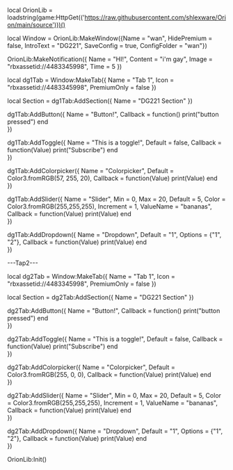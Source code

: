 local OrionLib = loadstring(game:HttpGet(('https://raw.githubusercontent.com/shlexware/Orion/main/source')))()

local Window = OrionLib:MakeWindow({Name = "wan", HidePremium = false,
    IntroText = "DG221", SaveConfig = true, ConfigFolder = "wan"})

OrionLib:MakeNotification({
 Name = "HI!",
 Content = "i'm gay",
 Image = "rbxassetid://4483345998",
 Time = 5
})

local dg1Tab = Window:MakeTab({
 Name = "Tab 1",
 Icon = "rbxassetid://4483345998",
 PremiumOnly = false
})

local Section = dg1Tab:AddSection({
 Name = "DG221 Section"
})

dg1Tab:AddButton({
 Name = "Button!",
 Callback = function()
        print("button pressed")
   end    
})

dg1Tab:AddToggle({
 Name = "This is a toggle!",
 Default = false,
 Callback = function(Value)
  print("Subscribe")
 end    
})

dg1Tab:AddColorpicker({
 Name = "Colorpicker",
 Default = Color3.fromRGB(57, 255, 20),
 Callback = function(Value)
  print(Value)
 end   
})

dg1Tab:AddSlider({
 Name = "Slider",
 Min = 0,
 Max = 20,
 Default = 5,
 Color = Color3.fromRGB(255,255,255),
 Increment = 1,
 ValueName = "bananas",
 Callback = function(Value)
  print(Value)
 end    
})

dg1Tab:AddDropdown({
 Name = "Dropdown",
 Default = "1",
 Options = {"1", "2"},
 Callback = function(Value)
  print(Value)
 end    
})

---Tap2---

local dg2Tab = Window:MakeTab({
 Name = "Tab 1",
 Icon = "rbxassetid://4483345998",
 PremiumOnly = false
})

local Section = dg2Tab:AddSection({
 Name = "DG221 Section"
})

dg2Tab:AddButton({
 Name = "Button!",
 Callback = function()
        print("button pressed")
   end    
})

dg2Tab:AddToggle({
 Name = "This is a toggle!",
 Default = false,
 Callback = function(Value)
  print("Subscribe")
 end    
})

dg2Tab:AddColorpicker({
 Name = "Colorpicker",
 Default = Color3.fromRGB(255, 0, 0),
 Callback = function(Value)
  print(Value)
 end   
})

dg2Tab:AddSlider({
 Name = "Slider",
 Min = 0,
 Max = 20,
 Default = 5,
 Color = Color3.fromRGB(255,255,255),
 Increment = 1,
 ValueName = "bananas",
 Callback = function(Value)
  print(Value)
 end    
})

dg2Tab:AddDropdown({
 Name = "Dropdown",
 Default = "1",
 Options = {"1", "2"},
 Callback = function(Value)
  print(Value)
 end    
})

OrionLib:Init()
